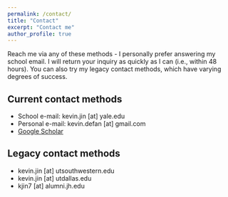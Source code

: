 ```yaml
---
permalink: /contact/
title: "Contact"
excerpt: "Contact me"
author_profile: true
---
```


Reach me via any of these methods - I personally prefer answering my school email. I will return your inquiry as quickly as I can (i.e., within 48 hours). You can also try my legacy contact methods, which have varying degrees of success.

## Current contact methods

* School e-mail: kevin.jin [at] yale.edu
* Personal e-mail: kevin.defan [at] gmail.com
* [Google Scholar](https://scholar.google.com/citations?user=XiWPysAAAAAJ&hl=en)

## Legacy contact methods

* kevin.jin [at] utsouthwestern.edu
* kevin.jin [at] utdallas.edu
* kjin7 [at] alumni.jh.edu